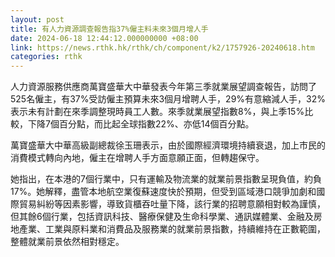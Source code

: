 ```yaml
---
layout: post
title: 有人力資源調查報告指37%僱主料未來3個月增人手
date: 2024-06-18 12:44:12.000000000 +08:00
link: https://news.rthk.hk/rthk/ch/component/k2/1757926-20240618.htm
categories: rthk
---
```


人力資源服務供應商萬寶盛華大中華發表今年第三季就業展望調查報告，訪問了525名僱主，有37%受訪僱主預算未來3個月增聘人手，29%有意縮減人手，32%表示未有計劃在來季調整現時員工人數。來季就業展望指數8%，與上季15%比較，下降7個百分點，而比起全球指數22%、亦低14個百分點。

萬寶盛華大中華高級副總裁徐玉珊表示，由於國際經濟環境持續衰退，加上市民的消費模式轉向內地，僱主在增聘人手方面意願正面，但轉趨保守。

她指出，在本港的7個行業中，只有運輸及物流業的就業前景指數呈現負值，約負17%。她解釋，盡管本地航空業復蘇速度快於預期，但受到區域港口競爭加劇和國際貿易糾紛等因素影響，導致貨櫃吞吐量下降，該行業的招聘意願相對較為謹慎，但其餘6個行業，包括資訊科技、醫療保健及生命科學業、通訊媒體業、金融及房地產業、工業與原料業和消費品及服務業的就業前景指數，持續維持在正數範圍，整體就業前景依然相對穩定。
